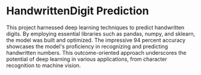 # HandwrittenDigit Prediction
This project harnessed deep learning techniques to predict handwritten digits. By employing essential libraries such as pandas, numpy, and sklearn, the model was built and optimized. The impressive 94 percent accuracy showcases the model's proficiency in recognizing and predicting handwritten numbers. This outcome-oriented approach underscores the potential of deep learning in various applications, from character recognition to machine vision.
